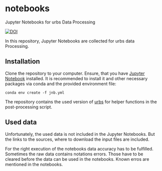 # notebooks
Jupyter Notebooks for urbs Data Processing


[![DOI](https://zenodo.org/badge/DOI/10.5281/zenodo.1230191.svg)](https://doi.org/10.5281/zenodo.1230191)

In this repository, Jupyter Notebooks are collected for urbs data Processing.

## Installation
Clone the repository to your computer. Ensure, that you have [Jupyter Notebook](https://jupyter.org/install) installed. It is recommended to install it and other necessary packages via conda and the provided environment file:

```
conda env create -f jnb.yml
```

The repository contains the used version of [urbs](https://github.com/tum-ens/urbs) for helper functions in the post-processing script.

## Used data
Unfortunately, the used data is not included in the Jupyter Notebooks. But the links to the sources, where to download the input files are included.

For the right execution of the notebooks data accuracy has to be fulfilled. Sometimes the raw data contains notations errors. Those have to be cleared before the data can be used in the notebooks. Known erros are mentioned in the notebooks.
